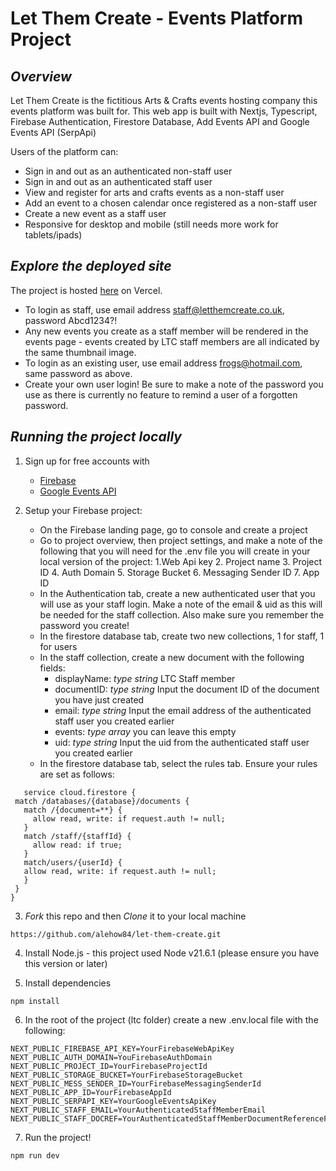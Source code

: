 # Let Them Create - Events Platform Project

## *Overview*


Let Them Create is the fictitious Arts & Crafts events hosting company this events platform was built for. 
This web app is built with Nextjs, Typescript, Firebase Authentication, Firestore Database, Add Events API and Google Events API (SerpApi)

Users of the platform can:

- Sign in and out as an authenticated non-staff user
- Sign in and out as an authenticated staff user
- View and register for arts and crafts events as a non-staff user
- Add an event to a chosen calendar once registered as a non-staff user
- Create a new event as a staff user
- Responsive for desktop and mobile (still needs more work for tablets/ipads)

## *Explore the deployed site*

The project is hosted [here](https://let-them-create.vercel.app/) on Vercel.

- To login as staff, use email address staff@letthemcreate.co.uk, password Abcd1234?!
- Any new events you create as a staff member will be rendered in the events page - events created by LTC staff members are all indicated by the same thumbnail image.
- To login as an existing user, use email address frogs@hotmail.com, same password as above.
- Create your own user login! Be sure to make a note of the password you use as there is currently no feature to remind a user of a forgotten password.


## *Running the project locally*

1. Sign up for free accounts with
   - [Firebase](https://firebase.google.com/)
   - [Google Events API](https://serpapi.com/google-events-api)
  
2. Setup your Firebase project:
   
     - On the Firebase landing page, go to console and create a project
     - Go to project overview, then project settings, and make a note of the following that you will need for the .env file you will create in your local version of the project:
         1.Web Api key
         2. Project name
         3. Project ID
         4. Auth Domain
         5. Storage Bucket
         6. Messaging Sender ID
         7. App ID
     - In the Authentication tab, create a new authenticated user that you will use as your staff login. Make a note of the email & uid as this will be needed for the staff collection. Also make sure you remember the password you create!
     - In the firestore database tab, create two new collections, 1 for staff, 1 for users
     - In the staff collection, create a new document with the following fields:
          - displayName: *type string* LTC Staff member
          - documentID: *type string* Input the document ID of the document you have just created
          - email: *type string* Input the email address of the authenticated staff user you created earlier
          - events: *type array* you can leave this empty
          - uid:  *type string* Input the uid from the authenticated staff user you created earlier
     - In the firestore database tab, select the rules tab. Ensure your rules are set as follows:

  
 ```  
    service cloud.firestore {
  match /databases/{database}/documents {
    match /{document=**} {
      allow read, write: if request.auth != null;
    }
    match /staff/{staffId} {
      allow read: if true;
    }
    match/users/{userId} {
    allow read, write: if request.auth != null;
    }
  }
}

```

3.  *Fork* this repo and then *Clone* it to your local machine

```
https://github.com/alehow84/let-them-create.git
```
  
4. Install Node.js - this project used Node v21.6.1 (please ensure you have this version or later)

5. Install dependencies

```
npm install
```

6. In the root of the project (ltc folder) create a new .env.local file with the following:

```
NEXT_PUBLIC_FIREBASE_API_KEY=YourFirebaseWebApiKey
NEXT_PUBLIC_AUTH_DOMAIN=YouFirebaseAuthDomain
NEXT_PUBLIC_PROJECT_ID=YourFirebaseProjectId
NEXT_PUBLIC_STORAGE_BUCKET=YourFirebaseStorageBucket
NEXT_PUBLIC_MESS_SENDER_ID=YourFirebaseMessagingSenderId
NEXT_PUBLIC_APP_ID=YourFirebaseAppId
NEXT_PUBLIC_SERPAPI_KEY=YourGoogleEventsApiKey
NEXT_PUBLIC_STAFF_EMAIL=YourAuthenticatedStaffMemberEmail
NEXT_PUBLIC_STAFF_DOCREF=YourAuthenticatedStaffMemberDocumentReferenceFromStaffCollectionInFirestore

```
   
   
7. Run the project!

```
npm run dev
```
